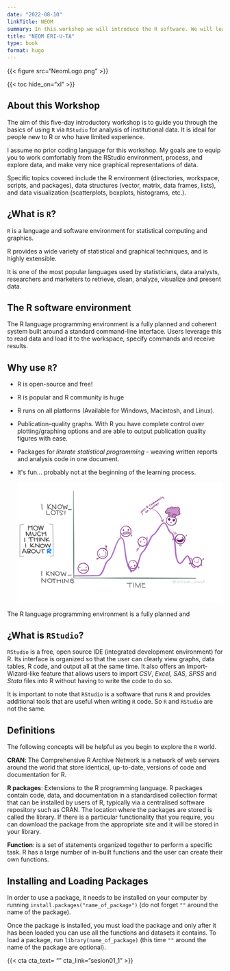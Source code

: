 ```yaml
---
date: "2022-08-10"
linkTitle: NEOM
summary: In this workshop we will introduce the R software. We will learn basic tools for data visualization and analysis. Finally, we will learn how to create automatic reports.
title: "NEOM ERI-U-TA"
type: book
format: hugo
---
```




{{< figure src=“NeomLogo.png” >}}

{{< toc hide_on=“xl” >}}

## About this Workshop

The aim of this five-day introductory workshop is to guide you through the basics of using `R` via `RStudio` for analysis of institutional data. It is ideal for people new to R or who have limited experience.

I assume no prior coding language for this workshop. My goals are to equip you to work comfortably from the RStudio environment, process, and explore data, and make very nice graphical representations of data.

Specific topics covered include the R environment (directories, workspace, scripts, and packages), data structures (vector, matrix, data frames, lists), and data visualization (scatterplots, boxplots, histograms, etc.).

## ¿What is `R`?

`R` is a language and software environment for statistical computing and graphics.

R provides a wide variety of statistical and graphical techniques, and is highly extensible.

It is one of the most popular languages used by statisticians, data analysts, researchers and marketers to retrieve, clean, analyze, visualize and present data.

## The R software environment

The R language programming environment is a fully planned and coherent system built around a standard command-line interface. Users leverage this to read data and load it to the workspace, specify commands and receive results.

## Why use `R`?

-   R is open-source and free!

-   R is popular and R community is huge

-   R runs on all platforms (Available for Windows, Macintosh, and Linux).

-   Publication-quality graphs. With R you have complete control over plotting/graphing options and are able to output publication quality figures with ease.

-   Packages for *literate statistical programming* - weaving written reports and analysis code in one document.

-   It's fun... probably not at the beginning of the learning process.

    ![Credit: @allison_horst](r_rollercoaster.png)

The R language programming environment is a fully planned and

## ¿What is `RStudio`?

`RStudio` is a free, open source IDE (integrated development environment) for R. Its interface is organized so that the user can clearly view graphs, data tables, R code, and output all at the same time. It also offers an Import-Wizard-like feature that allows users to import *CSV*, *Excel*, *SAS*, *SPSS* and *Stata* files into R without having to write the code to do so.

It is important to note that `RStudio` is a software that runs `R` and provides additional tools that are useful when writing `R` code. So `R` and `RStudio` are not the same.

## Definitions

The following concepts will be helpful as you begin to explore the `R` world.

**CRAN**: The Comprehensive R Archive Network is a network of web servers around the world that store identical, up-to-date, versions of code and documentation for R.

**R packages**: Extensions to the R programming language. R packages contain code, data, and documentation in a standardised collection format that can be installed by users of R, typically via a centralised software repository such as CRAN. The location where the packages are stored is called the library. If there is a particular functionality that you require, you can download the package from the appropriate site and it will be stored in your library.

**Function**: is a set of statements organized together to perform a specific task. R has a large number of in-built functions and the user can create their own functions.

## Installing and Loading Packages

In order to use a package, it needs to be installed on your computer by running `install.packages("name_of_package")` (do not forget `""` around the name of the package).

Once the package is installed, you must load the package and only after it has been loaded you can use all the functions and datasets it contains. To load a package, run `library(name_of_package)` (this time `""` around the name of the package are optional).

{{< cta cta_text= “” cta_link=“sesion01_1” >}}
